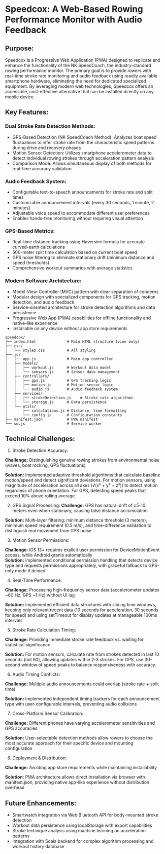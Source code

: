 # Speedcox: A Web-Based Rowing Performance Monitor with Audio Feedback


## Purpose:
Speedcox is a Progressive Web Application (PWA) designed to replicate and enhance the functionality of the NK SpeedCoach, the industry-standard rowing performance monitor. The primary goal is to provide rowers with real-time stroke rate monitoring and audio feedback using readily available smartphone hardware, eliminating the need for dedicated specialized equipment. By leveraging modern web technologies, Speedcox offers an accessible, cost-effective alternative that can be installed directly on any mobile device.

## Key Features:

### Dual Stroke Rate Detection Methods:

- GPS-Based Detection (NK SpeedCoach Method): Analyzes boat speed fluctuations to infer stroke rate from the characteristic speed patterns during drive and recovery phases
- Motion Sensor Detection: Utilizes smartphone accelerometer data to detect individual rowing strokes through acceleration pattern analysis
- Comparison Mode: Allows simultaneous display of both methods for real-time accuracy validation


### Audio Feedback System:

- Configurable text-to-speech announcements for stroke rate and split times
- Customizable announcement intervals (every 30 seconds, 1 minute, 2 minutes)
- Adjustable voice speed to accommodate different user preferences
- Enables hands-free monitoring without requiring visual attention


### GPS-Based Metrics:

- Real-time distance tracking using Haversine formula for accurate curved-earth calculations
- 500-meter split time calculation based on current boat speed
- GPS noise filtering to eliminate stationary drift (minimum distance and speed thresholds)
- Comprehensive workout summaries with average statistics


### Modern Software Architecture:

- Model-View-Controller (MVC) pattern with clear separation of concerns
- Modular design with specialized components for GPS tracking, motion detection, and audio feedback
- Service-oriented architecture for stroke detection algorithms and data persistence
- Progressive Web App (PWA) capabilities for offline functionality and native-like experience
- Installable on any device without app store requirements

```
speedcox/
├── index.html              # Main HTML structure (view only)
├── css/
│   └── styles.css          # All styling
├── js/
│   ├── app.js              # Main app controller
│   ├── models/
│   │   ├── workout.js      # Workout data model
│   │   └── sensors.js      # Sensor data management
│   ├── controllers/
│   │   ├── gps.js          # GPS tracking logic
│   │   ├── motion.js       # Motion sensor logic
│   │   └── audio.js        # Audio feedback system
│   ├── services/
│   │   ├── strokeDetection.js    # Stroke rate algorithms
│   │   └── storage.js      # Data persistence
│   └── utils/
│       ├── calculations.js # Distance, time formatting
│       └── config.js       # Configuration constants
├── manifest.json           # PWA manifest
└── sw.js                   # Service worker
```


## Technical Challenges:

1. Stroke Detection Accuracy:

**Challenge:** Distinguishing genuine rowing strokes from environmental noise (waves, boat rocking, GPS fluctuations)  

**Solution:** Implemented adaptive threshold algorithms that calculate baseline motion/speed and detect significant deviations. For motion sensors, using magnitude of acceleration across all axes (√(x² + y² + z²)) to detect motion regardless of phone orientation. For GPS, detecting speed peaks that exceed 10% above rolling average.


2. GPS Signal Processing:
**Challenge:** GPS has natural drift of ±5-10 meters even when stationary, causing false distance accumulation  

**Solution:** Multi-layer filtering: minimum distance threshold (3 meters), minimum speed requirement (0.5 m/s), and time-difference validation to distinguish real movement from GPS noise


3. Motion Sensor Permissions:

**Challenge:** iOS 13+ requires explicit user permission for DeviceMotionEvent access, while Android grants automatically  
**Solution:** Implemented conditional permission handling that detects device type and requests permissions appropriately, with graceful fallback to GPS-only mode if denied


4. Real-Time Performance:

**Challenge:** Processing high-frequency sensor data (accelerometer updates ~60 Hz, GPS ~1 Hz) without UI lag  

**Solution:** Implemented efficient data structures with sliding time windows, keeping only relevant recent data (10 seconds for acceleration, 30 seconds for speed) and using setTimeout for display updates at manageable 100ms intervals


5. Stroke Rate Calculation Timing:

**Challenge:** Providing immediate stroke rate feedback vs. waiting for statistical significance  

**Solution:** For motion sensors, calculate rate from strokes detected in last 10 seconds (not 60), allowing updates within 2-3 strokes. For GPS, use 30-second window of speed peaks to balance responsiveness with accuracy.


6. Audio Timing Conflicts:

**Challenge:** Multiple audio announcements could overlap (stroke rate + split time)

**Solution:** Implemented independent timing trackers for each announcement type with user-configurable intervals, preventing audio collisions


7. Cross-Platform Sensor Calibration:

**Challenge:** Different phones have varying accelerometer sensitivities and GPS accuracies

**Solution:** User-selectable detection methods allow rowers to choose the most accurate approach for their specific device and mounting configuration


8. Deployment & Distribution:

**Challenge:** Avoiding app store requirements while maintaining installability

**Solution:** PWA architecture allows direct installation via browser with manifest.json, providing native app-like experience without distribution overhead



## Future Enhancements:

- Smartwatch integration via Web Bluetooth API for body-mounted stroke detection
- Workout data persistence using localStorage with export capabilities
- Stroke technique analysis using machine learning on acceleration patterns
- Integration with Scala backend for complex algorithm processing and workout history database
